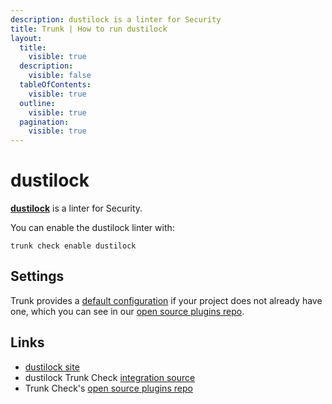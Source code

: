 ```yaml
---
description: dustilock is a linter for Security
title: Trunk | How to run dustilock
layout:
  title:
    visible: true
  description:
    visible: false
  tableOfContents:
    visible: true
  outline:
    visible: true
  pagination:
    visible: true
---
```


# dustilock

[**dustilock**](https://github.com/Checkmarx/dustilock) is a linter for Security.

You can enable the dustilock linter with:

```shell
trunk check enable dustilock
```

## Settings



Trunk provides a [default configuration](https://github.com/trunk-io/plugins/tree/main/linters/dustilock) if your project does not already have one,
which you can see in our [open source plugins repo]().



## Links

* [dustilock site](https://github.com/Checkmarx/dustilock)
* dustilock Trunk Check [integration source](https://github.com/trunk-io/plugins/tree/main/linters/dustilock)
* Trunk Check's [open source plugins repo](https://github.com/trunk-io/plugins/tree/main)
